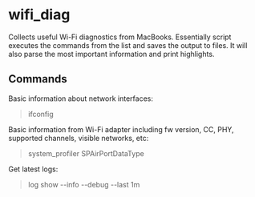 # wifi_diag
Collects useful Wi-Fi diagnostics from MacBooks.
Essentially script executes the commands from the list and saves the output to files.
It will also parse the most important information and print highlights.

## Commands
Basic information about network interfaces:
>ifconfig

Basic information from Wi-Fi adapter including fw version, CC, PHY, supported channels, visible networks, etc:
>system_profiler SPAirPortDataType

Get latest logs:
>log show --info --debug --last 1m
